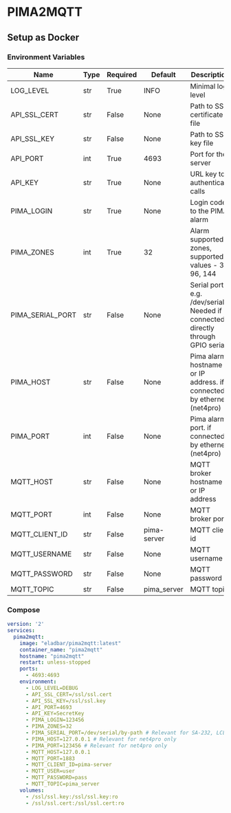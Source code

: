# PIMA2MQTT

## Setup as Docker

### Environment Variables

Name | Type | Required | Default | Description
--- | --- | --- | --- | --- |
LOG_LEVEL | str | True | INFO | Minimal log level
API_SSL_CERT | str | False | None | Path to SSL certificate file
API_SSL_KEY | str | False | None | Path to SSL key file 
API_PORT | int | True | 4693 | Port for the server  
API_KEY | str | True | None | URL key to authenticate calls
PIMA_LOGIN | str | True | None | Login code to the PIMA alarm
PIMA_ZONES | int | True | 32 | Alarm supported zones, supported values - 32, 96, 144
PIMA_SERIAL_PORT | str | False | None | Serial port, e.g. /dev/serial0. Needed if connected directly through GPIO serial
PIMA_HOST | str | False | None | Pima alarm hostname or IP address. if connected by ethernet (net4pro)
PIMA_PORT | int | False | None | Pima alarm port. if connected by ethernet (net4pro)
MQTT_HOST | str | False | None | MQTT broker hostname or IP address
MQTT_PORT | int | False | None | MQTT broker port
MQTT_CLIENT_ID | str | False | pima-server | MQTT client id
MQTT_USERNAME | str | False | None | MQTT username
MQTT_PASSWORD | str | False | None | MQTT password
MQTT_TOPIC | str | False | pima_server | MQTT topic

### Compose

```yaml
version: '2'
services:
  pima2mqtt:
    image: "eladbar/pima2mqtt:latest"
    container_name: "pima2mqtt"
    hostname: "pima2mqtt"
    restart: unless-stopped
    ports:
      - 4693:4693
    environment:
      - LOG_LEVEL=DEBUG
      - API_SSL_CERT=/ssl/ssl.cert
      - API_SSL_KEY=/ssl/ssl.key
      - API_PORT=4693
      - API_KEY=SecretKey
      - PIMA_LOGIN=123456
      - PIMA_ZONES=32
      - PIMA_SERIAL_PORT=/dev/serial/by-path # Relevant for SA-232, LCL-11A and Serial-to-USB cable only
      - PIMA_HOST=127.0.0.1 # Relevant for net4pro only
      - PIMA_PORT=123456 # Relevant for net4pro only
      - MQTT_HOST=127.0.0.1
      - MQTT_PORT=1883
      - MQTT_CLIENT_ID=pima-server
      - MQTT_USER=user
      - MQTT_PASSWORD=pass
      - MQTT_TOPIC=pima_server
    volumes:
      - /ssl/ssl.key:/ssl/ssl.key:ro
      - /ssl/ssl.cert:/ssl/ssl.cert:ro
```
